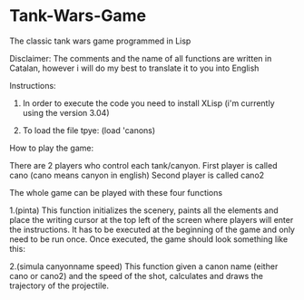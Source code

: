# Tank-Wars-Game
The classic tank wars game programmed in Lisp

Disclaimer: The comments and the name of all functions are written in Catalan, however i will do my best to translate it to you into English

Instructions:

1. In order to execute the code you need to install XLisp (i'm currently using the version 3.04)

2. To load the file tpye: (load 'canons)

How to play the game:


There are 2 players who control each tank/canyon.
First player is called cano (cano means canyon in english)
Second player is called cano2

The whole game can be played with these four functions

1.(pinta)
This function initializes the scenery, paints all the elements and place the writing cursor at the top left of the screen where players will enter the instructions.
It has to be executed at the beginning of the game and only need to be run once.
Once executed, the game should look something like this:



2.(simula canyonname speed)
This function given a canon name (either cano or cano2) and the speed of the shot, calculates and draws the trajectory of the projectile.
